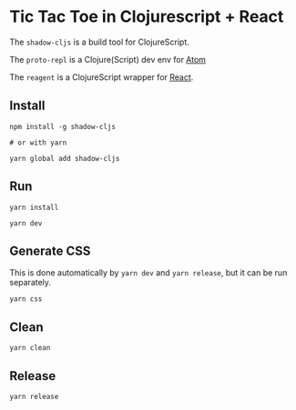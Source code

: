 # Tic Tac Toe in Clojurescript + React

The `shadow-cljs` is a build tool for ClojureScript.

The `proto-repl` is a Clojure(Script) dev env for [Atom](https://atom.io/)

The `reagent` is a ClojureScript wrapper for [React](https://reactjs.org/).

## Install
``` shell
npm install -g shadow-cljs

# or with yarn

yarn global add shadow-cljs
```

## Run

``` shell
yarn install

yarn dev
```

## Generate CSS

This is done automatically by ```yarn dev``` and ```yarn release```, but it can be
run separately.

```shell
yarn css
```

## Clean

``` shell
yarn clean
```

## Release

``` shell
yarn release
```
